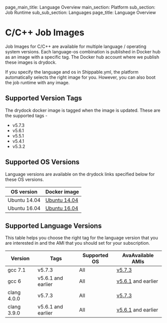 page_main_title: Language Overview
main_section: Platform
sub_section: Job Runtime
sub_sub_section: Languages
page_title: Language Overview

# C/C++ Job Images

Job Images for C/C++ are available for multiple language / operating system versions. Each language-os combination
is published in Docker hub as an image with a specific tag. The Docker hub account where we publish these images is drydock.

If you specify the language and os in Shippable.yml, the platform automatically selects the right image for you. However,
you can also boot the job runtime with any image.

## Supported Version Tags
The drydock docker image is tagged when the image is updated. These are the supported tags -

* v5.7.3                
* v5.6.1                
* v5.5.1                
* v5.4.1                
* v5.3.2                

## Supported OS Versions
Language versions are available on the drydock links specified below for these OS versions.

|OS version| Docker image |
|--------------------|-----------------------|
|Ubuntu 14.04|[Ubuntu 14.04](https://hub.docker.com/r/drydock/u14cppall)|
|Ubuntu 16.04|[Ubuntu 16.04](https://hub.docker.com/r/drydock/u16cppall)|

## Supported Language Versions
This table helps you choose the right tag for the language version that you are interested in and the
AMI that you should set for your subscription.

| Version  |  Tags    | Supported OS| AvaAvailable AMIs|  
|----------|---------|-----------|---------------------|
|gcc 7.1 |   v5.7.3     | All | [v5.7.3](/platform/machine-image-v573)   |
|gcc 6   |  v5.6.1 and earlier | All | [v5.6.1](/platform/machine-image-v561) and earlier |
|clang 4.0.0 |   v5.7.3     | All | [v5.7.3](/platform/machine-image-v573)   |
|clang 3.9.0 |   v5.6.1 and earlier |  All | [v5.6.1](/platform/machine-image-v561) and earlier |
